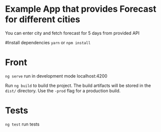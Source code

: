 # Example App that provides Forecast for different cities

You can enter city and fetch forecast for 5 days from provided API

#Install dependencies
`yarn` or `npm install`

# Front
`ng serve` run in development mode
localhost:4200

Run `ng build` to build the project. The build artifacts will be stored in the `dist/` directory. Use the `-prod` flag for a production build.

# Tests
`ng test` run tests


